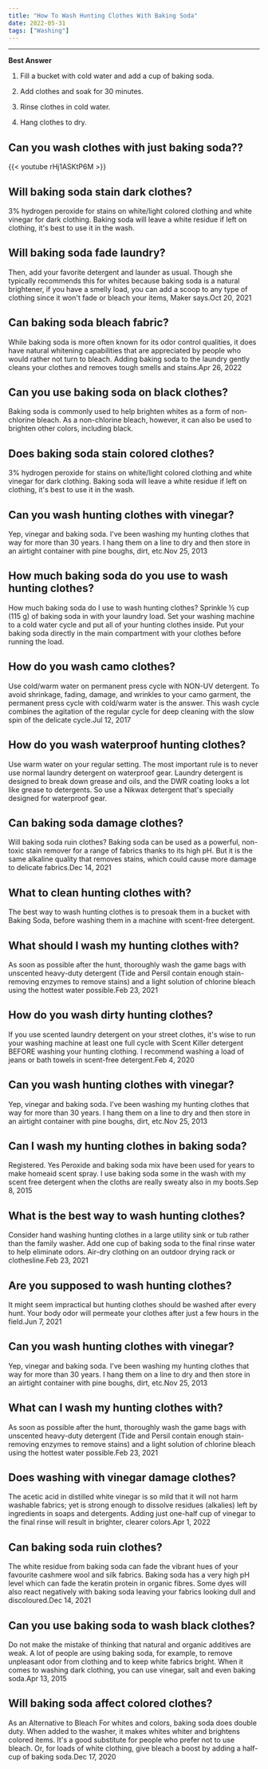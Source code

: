 ```yaml
---
title: "How To Wash Hunting Clothes With Baking Soda"
date: 2022-05-31
tags: ["Washing"]
---
```


---
**Best Answer**


1. Fill a bucket with cold water and add a cup of baking soda.

2. Add clothes and soak for 30 minutes.

3. Rinse clothes in cold water.

4. Hang clothes to dry.

## Can you wash clothes with just baking soda??

{{< youtube rHj1ASKtP6M >}}

## Will baking soda stain dark clothes?
3% hydrogen peroxide for stains on white/light colored clothing and white vinegar for dark clothing. Baking soda will leave a white residue if left on clothing, it's best to use it in the wash.

## Will baking soda fade laundry?
Then, add your favorite detergent and launder as usual. Though she typically recommends this for whites because baking soda is a natural brightener, if you have a smelly load, you can add a scoop to any type of clothing since it won't fade or bleach your items, Maker says.Oct 20, 2021

## Can baking soda bleach fabric?
While baking soda is more often known for its odor control qualities, it does have natural whitening capabilities that are appreciated by people who would rather not turn to bleach. Adding baking soda to the laundry gently cleans your clothes and removes tough smells and stains.Apr 26, 2022

## Can you use baking soda on black clothes?
Baking soda is commonly used to help brighten whites as a form of non-chlorine bleach. As a non-chlorine bleach, however, it can also be used to brighten other colors, including black.

## Does baking soda stain colored clothes?
3% hydrogen peroxide for stains on white/light colored clothing and white vinegar for dark clothing. Baking soda will leave a white residue if left on clothing, it's best to use it in the wash.

## Can you wash hunting clothes with vinegar?
Yep, vinegar and baking soda. I've been washing my hunting clothes that way for more than 30 years. I hang them on a line to dry and then store in an airtight container with pine boughs, dirt, etc.Nov 25, 2013

## How much baking soda do you use to wash hunting clothes?
How much baking soda do I use to wash hunting clothes? Sprinkle ½ cup (115 g) of baking soda in with your laundry load. Set your washing machine to a cold water cycle and put all of your hunting clothes inside. Put your baking soda directly in the main compartment with your clothes before running the load.

## How do you wash camo clothes?
Use cold/warm water on permanent press cycle with NON-UV detergent. To avoid shrinkage, fading, damage, and wrinkles to your camo garment, the permanent press cycle with cold/warm water is the answer. This wash cycle combines the agitation of the regular cycle for deep cleaning with the slow spin of the delicate cycle.Jul 12, 2017

## How do you wash waterproof hunting clothes?
Use warm water on your regular setting. The most important rule is to never use normal laundry detergent on waterproof gear. Laundry detergent is designed to break down grease and oils, and the DWR coating looks a lot like grease to detergents. So use a Nikwax detergent that's specially designed for waterproof gear.

## Can baking soda damage clothes?
Will baking soda ruin clothes? Baking soda can be used as a powerful, non-toxic stain remover for a range of fabrics thanks to its high pH. But it is the same alkaline quality that removes stains, which could cause more damage to delicate fabrics.Dec 14, 2021

## What to clean hunting clothes with?
The best way to wash hunting clothes is to presoak them in a bucket with Baking Soda, before washing them in a machine with scent-free detergent.

## What should I wash my hunting clothes with?
As soon as possible after the hunt, thoroughly wash the game bags with unscented heavy-duty detergent (Tide and Persil contain enough stain-removing enzymes to remove stains) and a light solution of chlorine bleach using the hottest water possible.Feb 23, 2021

## How do you wash dirty hunting clothes?
If you use scented laundry detergent on your street clothes, it's wise to run your washing machine at least one full cycle with Scent Killer detergent BEFORE washing your hunting clothing. I recommend washing a load of jeans or bath towels in scent-free detergent.Feb 4, 2020

## Can you wash hunting clothes with vinegar?
Yep, vinegar and baking soda. I've been washing my hunting clothes that way for more than 30 years. I hang them on a line to dry and then store in an airtight container with pine boughs, dirt, etc.Nov 25, 2013

## Can I wash my hunting clothes in baking soda?
Registered. Yes Peroxide and baking soda mix have been used for years to make homeaid scent spray. I use baking soda some in the wash with my scent free detergent when the cloths are really sweaty also in my boots.Sep 8, 2015

## What is the best way to wash hunting clothes?
Consider hand washing hunting clothes in a large utility sink or tub rather than the family washer. Add one cup of baking soda to the final rinse water to help eliminate odors. Air-dry clothing on an outdoor drying rack or clothesline.Feb 23, 2021

## Are you supposed to wash hunting clothes?
It might seem impractical but hunting clothes should be washed after every hunt. Your body odor will permeate your clothes after just a few hours in the field.Jun 7, 2021

## Can you wash hunting clothes with vinegar?
Yep, vinegar and baking soda. I've been washing my hunting clothes that way for more than 30 years. I hang them on a line to dry and then store in an airtight container with pine boughs, dirt, etc.Nov 25, 2013

## What can I wash my hunting clothes with?
As soon as possible after the hunt, thoroughly wash the game bags with unscented heavy-duty detergent (Tide and Persil contain enough stain-removing enzymes to remove stains) and a light solution of chlorine bleach using the hottest water possible.Feb 23, 2021

## Does washing with vinegar damage clothes?
The acetic acid in distilled white vinegar is so mild that it will not harm washable fabrics; yet is strong enough to dissolve residues (alkalies) left by ingredients in soaps and detergents. Adding just one-half cup of vinegar to the final rinse will result in brighter, clearer colors.Apr 1, 2022

## Can baking soda ruin clothes?
The white residue from baking soda can fade the vibrant hues of your favourite cashmere wool and silk fabrics. Baking soda has a very high pH level which can fade the keratin protein in organic fibres. Some dyes will also react negatively with baking soda leaving your fabrics looking dull and discoloured.Dec 14, 2021

## Can you use baking soda to wash black clothes?
Do not make the mistake of thinking that natural and organic additives are weak. A lot of people are using baking soda, for example, to remove unpleasant odor from clothing and to keep white fabrics bright. When it comes to washing dark clothing, you can use vinegar, salt and even baking soda.Apr 13, 2015

## Will baking soda affect colored clothes?
As an Alternative to Bleach For whites and colors, baking soda does double duty. When added to the washer, it makes whites whiter and brightens colored items. It's a good substitute for people who prefer not to use bleach. Or, for loads of white clothing, give bleach a boost by adding a half-cup of baking soda.Dec 17, 2020

